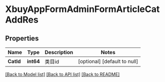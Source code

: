 # XbuyAppFormAdminFormArticleCatAddRes

## Properties
Name | Type | Description | Notes
------------ | ------------- | ------------- | -------------
**CatId** | **int64** | 类目id | [optional] [default to null]

[[Back to Model list]](../README.md#documentation-for-models) [[Back to API list]](../README.md#documentation-for-api-endpoints) [[Back to README]](../README.md)

